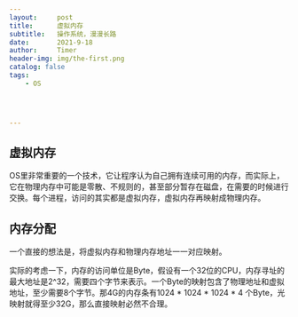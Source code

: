 ```yaml
---
layout:     post
title:      虚拟内存
subtitle:   操作系统，漫漫长路
date:       2021-9-18
author:     Timer
header-img: img/the-first.png
catalog: false
tags:
    - OS




---
```


## 虚拟内存

OS里非常重要的一个技术，它让程序认为自己拥有连续可用的内存，而实际上，它在物理内存中可能是零散、不规则的，甚至部分暂存在磁盘，在需要的时候进行交换。每个进程，访问的其实都是虚拟内存，虚拟内存再映射成物理内存。  

  

## 内存分配

一个直接的想法是，将虚拟内存和物理内存地址一一对应映射。

实际的考虑一下，内存的访问单位是Byte，假设有一个32位的CPU，内存寻址的最大地址是2^32，需要四个字节来表示。一个Byte的映射包含了物理地址和虚拟地址，至少需要8个字节。那4G的内存条有1024 * 1024 * 1024 * 4 个Byte，光映射就得至少32G，那么直接映射必然不合理。  



## 









































